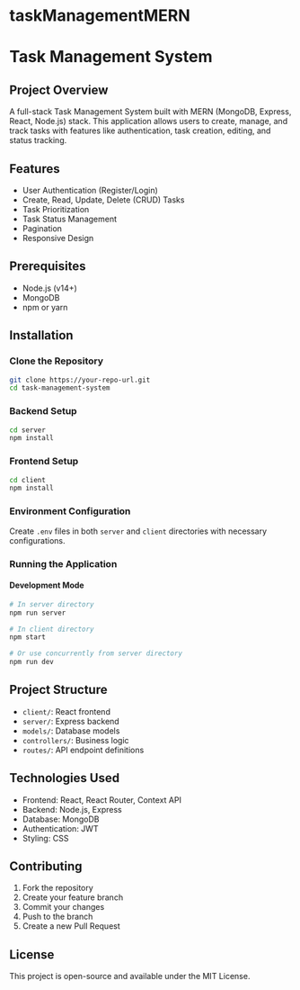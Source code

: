 # taskManagementMERN
 
# Task Management System

## Project Overview
A full-stack Task Management System built with MERN (MongoDB, Express, React, Node.js) stack. This application allows users to create, manage, and track tasks with features like authentication, task creation, editing, and status tracking.

## Features
- User Authentication (Register/Login)
- Create, Read, Update, Delete (CRUD) Tasks
- Task Prioritization
- Task Status Management
- Pagination
- Responsive Design

## Prerequisites
- Node.js (v14+)
- MongoDB
- npm or yarn

## Installation

### Clone the Repository
```bash
git clone https://your-repo-url.git
cd task-management-system
```

### Backend Setup
```bash
cd server
npm install
```

### Frontend Setup
```bash
cd client
npm install
```

### Environment Configuration
Create `.env` files in both `server` and `client` directories with necessary configurations.

### Running the Application
#### Development Mode
```bash
# In server directory
npm run server

# In client directory
npm start

# Or use concurrently from server directory
npm run dev
```

## Project Structure
- `client/`: React frontend
- `server/`: Express backend
- `models/`: Database models
- `controllers/`: Business logic
- `routes/`: API endpoint definitions

## Technologies Used
- Frontend: React, React Router, Context API
- Backend: Node.js, Express
- Database: MongoDB
- Authentication: JWT
- Styling: CSS

## Contributing
1. Fork the repository
2. Create your feature branch
3. Commit your changes
4. Push to the branch
5. Create a new Pull Request

## License
This project is open-source and available under the MIT License.
